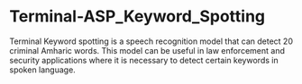 # Terminal-ASP_Keyword_Spotting
Terminal Keyword spotting is a speech recognition model that can detect 20 criminal Amharic words. This model can be useful in law enforcement and security applications where it is necessary to detect certain keywords in spoken language.
